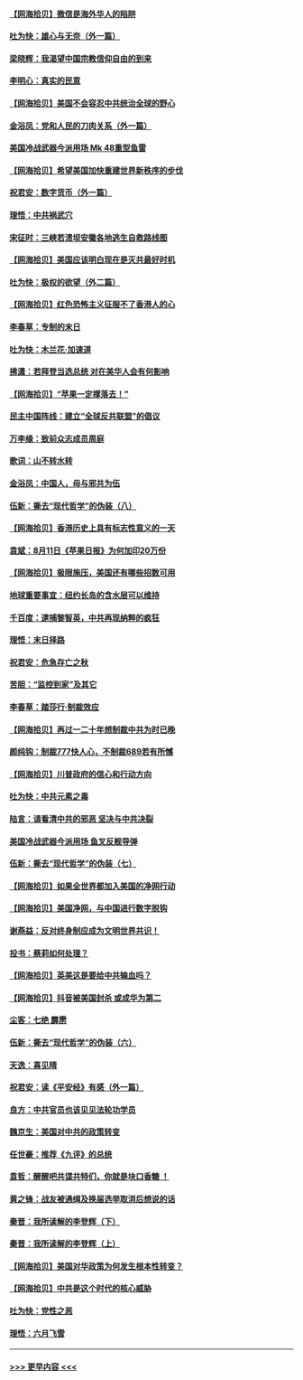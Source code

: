 #### [【网海拾贝】微信是海外华人的陷阱](../pages/nsc993/n12338868.md?t=08181302) 
#### [吐为快：雄心与无奈（外一篇）](../pages/nsc993/n12338132.md?t=08181302) 
#### [梁晓辉：我渴望中国宗教信仰自由的到来](../pages/nsc993/n12336657.md?t=08181302) 
#### [李明心：真实的民意](../pages/nsc993/n12336089.md?t=08181302) 
#### [【网海拾贝】美国不会容忍中共统治全球的野心](../pages/nsc993/n12336063.md?t=08181302) 
#### [金浴凤：党和人民的刀肉关系（外一篇）](../pages/nsc993/n12335834.md?t=08181302) 
#### [美国冷战武器今派用场 Mk 48重型鱼雷](../pages/nsc993/n12335354.md?t=08181302) 
#### [【网海拾贝】希望美国加快重建世界新秩序的步伐](../pages/nsc993/n12334224.md?t=08181302) 
#### [祝君安：数字货币（外一篇）](../pages/nsc993/n12334186.md?t=08181302) 
#### [理悟：中共祸武穴](../pages/nsc993/n12333962.md?t=08181302) 
#### [宋征时：三峡若溃坝安徽各地逃生自救路线图](../pages/nsc993/n12332450.md?t=08181302) 
#### [【网海拾贝】美国应该明白现在是灭共最好时机](../pages/nsc993/n12332313.md?t=08181302) 
#### [吐为快：极权的欲望（外二篇）](../pages/nsc993/n12332089.md?t=08181302) 
#### [【网海拾贝】红色恐怖主义征服不了香港人的心](../pages/nsc993/n12329296.md?t=08181302) 
#### [李春草：专制的末日](../pages/nsc993/n12329079.md?t=08181302) 
#### [吐为快：木兰花‧加速道](../pages/nsc993/n12327366.md?t=08181302) 
#### [拂潇：若拜登当选总统 对在美华人会有何影响](../pages/nsc993/n12295996.md?t=08181302) 
#### [【网海拾贝】“苹果一定撑落去！”](../pages/nsc993/n12326784.md?t=08181302) 
#### [民主中国阵线：建立“全球反共联盟”的倡议](../pages/nsc993/n12324177.md?t=08181302) 
#### [万李缘：致前众志成员周庭](../pages/nsc993/n12324635.md?t=08181302) 
#### [歌词：山不转水转](../pages/nsc993/n12324599.md?t=08181302) 
#### [金浴凤：中国人，毋与邪共为伍](../pages/nsc993/n12324257.md?t=08181302) 
#### [伍新：撕去“现代哲学”的伪装（八）](../pages/nsc993/n12324188.md?t=08181302) 
#### [【网海拾贝】香港历史上具有标志性意义的一天](../pages/nsc993/n12324021.md?t=08181302) 
#### [袁斌：8月11日《苹果日报》为何加印20万份](../pages/nsc993/n12323955.md?t=08181302) 
#### [【网海拾贝】极限施压，美国还有哪些招数可用](../pages/nsc993/n12322512.md?t=08181302) 
#### [地球重要事宜：纽约长岛的含水层可以维持](../pages/nsc993/n12321844.md?t=08181302) 
#### [千百度：逮捕黎智英，中共再现纳粹的疯狂](../pages/nsc993/n12321777.md?t=08181302) 
#### [理悟：末日择路](../pages/nsc993/n12320812.md?t=08181302) 
#### [祝君安：危急存亡之秋](../pages/nsc993/n12320795.md?t=08181302) 
#### [苦胆：“监控到家”及其它](../pages/nsc993/n12320751.md?t=08181302) 
#### [李春草：踏莎行·制裁效应](../pages/nsc993/n12318290.md?t=08181302) 
#### [【网海拾贝】再过一二十年想制裁中共为时已晚](../pages/nsc993/n12318195.md?t=08181302) 
#### [颜纯钩：制裁777快人心，不制裁689若有所憾](../pages/nsc993/n12316912.md?t=08181302) 
#### [【网海拾贝】川普政府的信心和行动方向](../pages/nsc993/n12316673.md?t=08181302) 
#### [吐为快：中共元素之毒](../pages/nsc993/n12316547.md?t=08181302) 
#### [陆言：请看清中共的邪恶 坚决与中共决裂](../pages/nsc993/n12315784.md?t=08181302) 
#### [美国冷战武器今派用场 鱼叉反舰导弹](../pages/nsc993/n12316258.md?t=08181302) 
#### [伍新：撕去“现代哲学”的伪装（七）](../pages/nsc993/n12315846.md?t=08181302) 
#### [【网海拾贝】如果全世界都加入美国的净网行动](../pages/nsc993/n12315588.md?t=08181302) 
#### [【网海拾贝】美国净网，与中国进行数字脱钩](../pages/nsc993/n12312813.md?t=08181302) 
#### [谢燕益：反对终身制应成为文明世界共识！](../pages/nsc993/n12310465.md?t=08181302) 
#### [投书：蔡莉如何处理？](../pages/nsc993/n12310224.md?t=08181302) 
#### [【网海拾贝】英美这是要给中共输血吗？](../pages/nsc993/n12307646.md?t=08181302) 
#### [【网海拾贝】抖音被美国封杀 或成华为第二](../pages/nsc993/n12305277.md?t=08181302) 
#### [尘客：七绝 霹雳](../pages/nsc993/n12304053.md?t=08181302) 
#### [伍新：撕去“现代哲学”的伪装（六）](../pages/nsc993/n12303243.md?t=08181302) 
#### [天逸：喜见晴](../pages/nsc993/n12303226.md?t=08181302) 
#### [祝君安：读《平安经》有感（外一篇）](../pages/nsc993/n12303170.md?t=08181302) 
#### [良方：中共官员也该见见法轮功学员](../pages/nsc993/n12302985.md?t=08181302) 
#### [魏京生：美国对中共的政策转变](../pages/nsc993/n12302929.md?t=08181302) 
#### [任世豪：推荐《九评》的总统](../pages/nsc993/n12302838.md?t=08181302) 
#### [袁哲：醒醒吧共谍共特们，你就是块口香糖 ！](../pages/nsc993/n12302678.md?t=08181302) 
#### [黄之锋：战友被通缉及换届选举取消后想说的话](../pages/nsc993/n12302681.md?t=08181302) 
#### [秦晋：我所读解的李登辉（下）](../pages/nsc993/n12302171.md?t=08181302) 
#### [秦晋：我所读解的李登辉（上）](../pages/nsc993/n12301979.md?t=08181302) 
#### [【网海拾贝】美国对华政策为何发生根本性转变？](../pages/nsc993/n12302091.md?t=08181302) 
#### [【网海拾贝】中共是这个时代的核心威胁](../pages/nsc993/n12300541.md?t=08181302) 
#### [吐为快：党性之恶](../pages/nsc993/n12300263.md?t=08181302) 
#### [理悟：六月飞雪](../pages/nsc993/n12300243.md?t=08181302) 

----
#### [ >>> 更早内容 <<< ](../indexes/nsc993-earlier.md)
